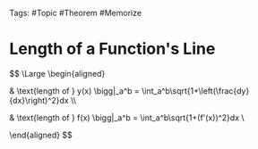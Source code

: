 Tags: #Topic #Theorem #Memorize 

# Length of a Function's Line

$$
\Large
\begin{aligned}

& \text{length of } y(x) \bigg|_a^b = \int_a^b\sqrt{1+\left(\frac{dy}{dx}\right)^2}dx \\\\

& \text{length of } f(x) \bigg|_a^b = \int_a^b\sqrt{1+(f'(x))^2}dx \\

\end{aligned}
$$